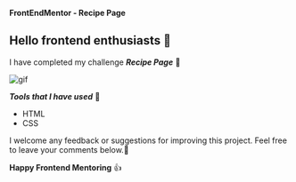 **FrontEndMentor - Recipe Page**

## Hello frontend enthusiasts 🙏

I have completed my challenge
***Recipe Page*** 🥳

![gif](https://cdn.hashnode.com/res/hashnode/image/upload/v1611217876157/6ZbI33hAF.gif?auto=format,compress&gif-q=60&format=webm)



***Tools that I have used*** 🧰

- HTML
- CSS

I welcome any feedback or suggestions for improving this project. Feel free to leave your comments below.🙏

**Happy Frontend Mentoring** 👍
